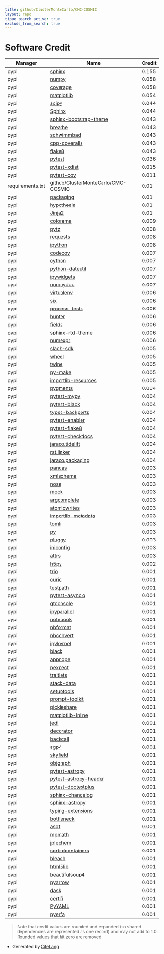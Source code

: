```yaml
---
title: github/ClusterMonteCarlo/CMC-COSMIC
layout: repo
tipue_search_active: true
exclude_from_search: true
---
```

# Software Credit

|Manager|Name|Credit|
|-------|----|------|
|pypi|[sphinx](https://www.sphinx-doc.org/)|0.155|
|pypi|[numpy](https://pypi.org/project/numpy)|0.058|
|pypi|[coverage](https://github.com/nedbat/coveragepy)|0.058|
|pypi|[matplotlib](https://matplotlib.org)|0.054|
|pypi|[scipy](https://www.scipy.org)|0.044|
|pypi|[Sphinx](https://pypi.org/project/Sphinx)|0.044|
|pypi|[sphinx-bootstrap-theme](https://ryan-roemer.github.io/sphinx-bootstrap-theme/README.html)|0.043|
|pypi|[breathe](https://github.com/michaeljones/breathe)|0.043|
|pypi|[schwimmbad](https://github.com/adrn/schwimmbad)|0.043|
|pypi|[cpp-coveralls](https://github.com/eddyxu/cpp-coveralls)|0.043|
|pypi|[flake8](https://github.com/pycqa/flake8)|0.043|
|pypi|[pytest](https://docs.pytest.org/en/latest/)|0.036|
|pypi|[pytest-xdist](https://pypi.org/project/pytest-xdist)|0.015|
|pypi|[pytest-cov](https://github.com/pytest-dev/pytest-cov)|0.011|
|requirements.txt|github/ClusterMonteCarlo/CMC-COSMIC|0.01|
|pypi|[packaging](https://pypi.org/project/packaging)|0.01|
|pypi|[hypothesis](https://pypi.org/project/hypothesis)|0.01|
|pypi|[Jinja2](https://pypi.org/project/Jinja2)|0.01|
|pypi|[colorama](https://pypi.org/project/colorama)|0.009|
|pypi|[pytz](https://pypi.org/project/pytz)|0.008|
|pypi|[requests](https://pypi.org/project/requests)|0.008|
|pypi|[ipython](https://ipython.org)|0.008|
|pypi|[codecov](https://pypi.org/project/codecov)|0.007|
|pypi|[cython](https://pypi.org/project/cython)|0.007|
|pypi|[python-dateutil](https://pypi.org/project/python-dateutil)|0.007|
|pypi|[ipywidgets](https://pypi.org/project/ipywidgets)|0.007|
|pypi|[numpydoc](https://numpydoc.readthedocs.io)|0.007|
|pypi|[virtualenv](https://pypi.org/project/virtualenv)|0.006|
|pypi|[six](https://pypi.org/project/six)|0.006|
|pypi|[process-tests](https://pypi.org/project/process-tests)|0.006|
|pypi|[hunter](https://pypi.org/project/hunter)|0.006|
|pypi|[fields](https://pypi.org/project/fields)|0.006|
|pypi|[sphinx-rtd-theme](https://pypi.org/project/sphinx-rtd-theme)|0.006|
|pypi|[numexpr](https://pypi.org/project/numexpr)|0.006|
|pypi|[slack-sdk](https://pypi.org/project/slack-sdk)|0.005|
|pypi|[wheel](https://pypi.org/project/wheel)|0.005|
|pypi|[twine](https://pypi.org/project/twine)|0.005|
|pypi|[py-make](https://pypi.org/project/py-make)|0.005|
|pypi|[importlib-resources](https://pypi.org/project/importlib-resources)|0.005|
|pypi|[pygments](https://pypi.org/project/pygments)|0.004|
|pypi|[pytest-mypy](https://pypi.org/project/pytest-mypy)|0.004|
|pypi|[pytest-black](https://pypi.org/project/pytest-black)|0.004|
|pypi|[types-backports](https://pypi.org/project/types-backports)|0.004|
|pypi|[pytest-enabler](https://pypi.org/project/pytest-enabler)|0.004|
|pypi|[pytest-flake8](https://pypi.org/project/pytest-flake8)|0.004|
|pypi|[pytest-checkdocs](https://pypi.org/project/pytest-checkdocs)|0.004|
|pypi|[jaraco.tidelift](https://pypi.org/project/jaraco.tidelift)|0.004|
|pypi|[rst.linker](https://pypi.org/project/rst.linker)|0.004|
|pypi|[jaraco.packaging](https://pypi.org/project/jaraco.packaging)|0.004|
|pypi|[pandas](https://pandas.pydata.org)|0.003|
|pypi|[xmlschema](https://pypi.org/project/xmlschema)|0.003|
|pypi|[nose](https://pypi.org/project/nose)|0.003|
|pypi|[mock](https://pypi.org/project/mock)|0.003|
|pypi|[argcomplete](https://pypi.org/project/argcomplete)|0.003|
|pypi|[atomicwrites](https://pypi.org/project/atomicwrites)|0.003|
|pypi|[importlib-metadata](https://pypi.org/project/importlib-metadata)|0.003|
|pypi|[tomli](https://pypi.org/project/tomli)|0.003|
|pypi|[py](https://pypi.org/project/py)|0.003|
|pypi|[pluggy](https://pypi.org/project/pluggy)|0.003|
|pypi|[iniconfig](https://pypi.org/project/iniconfig)|0.003|
|pypi|[attrs](https://pypi.org/project/attrs)|0.003|
|pypi|[h5py](http://www.h5py.org)|0.002|
|pypi|[trio](https://pypi.org/project/trio)|0.001|
|pypi|[curio](https://pypi.org/project/curio)|0.001|
|pypi|[testpath](https://pypi.org/project/testpath)|0.001|
|pypi|[pytest-asyncio](https://pypi.org/project/pytest-asyncio)|0.001|
|pypi|[qtconsole](https://pypi.org/project/qtconsole)|0.001|
|pypi|[ipyparallel](https://pypi.org/project/ipyparallel)|0.001|
|pypi|[notebook](https://pypi.org/project/notebook)|0.001|
|pypi|[nbformat](https://pypi.org/project/nbformat)|0.001|
|pypi|[nbconvert](https://pypi.org/project/nbconvert)|0.001|
|pypi|[ipykernel](https://pypi.org/project/ipykernel)|0.001|
|pypi|[black](https://pypi.org/project/black)|0.001|
|pypi|[appnope](https://pypi.org/project/appnope)|0.001|
|pypi|[pexpect](https://pypi.org/project/pexpect)|0.001|
|pypi|[traitlets](https://pypi.org/project/traitlets)|0.001|
|pypi|[stack-data](https://pypi.org/project/stack-data)|0.001|
|pypi|[setuptools](https://pypi.org/project/setuptools)|0.001|
|pypi|[prompt-toolkit](https://pypi.org/project/prompt-toolkit)|0.001|
|pypi|[pickleshare](https://pypi.org/project/pickleshare)|0.001|
|pypi|[matplotlib-inline](https://pypi.org/project/matplotlib-inline)|0.001|
|pypi|[jedi](https://pypi.org/project/jedi)|0.001|
|pypi|[decorator](https://pypi.org/project/decorator)|0.001|
|pypi|[backcall](https://pypi.org/project/backcall)|0.001|
|pypi|[sgp4](https://pypi.org/project/sgp4)|0.001|
|pypi|[skyfield](https://pypi.org/project/skyfield)|0.001|
|pypi|[objgraph](https://pypi.org/project/objgraph)|0.001|
|pypi|[pytest-astropy](https://pypi.org/project/pytest-astropy)|0.001|
|pypi|[pytest-astropy-header](https://pypi.org/project/pytest-astropy-header)|0.001|
|pypi|[pytest-doctestplus](https://pypi.org/project/pytest-doctestplus)|0.001|
|pypi|[sphinx-changelog](https://pypi.org/project/sphinx-changelog)|0.001|
|pypi|[sphinx-astropy](https://pypi.org/project/sphinx-astropy)|0.001|
|pypi|[typing-extensions](https://pypi.org/project/typing-extensions)|0.001|
|pypi|[bottleneck](https://pypi.org/project/bottleneck)|0.001|
|pypi|[asdf](https://pypi.org/project/asdf)|0.001|
|pypi|[mpmath](https://pypi.org/project/mpmath)|0.001|
|pypi|[jplephem](https://pypi.org/project/jplephem)|0.001|
|pypi|[sortedcontainers](https://pypi.org/project/sortedcontainers)|0.001|
|pypi|[bleach](https://pypi.org/project/bleach)|0.001|
|pypi|[html5lib](https://pypi.org/project/html5lib)|0.001|
|pypi|[beautifulsoup4](https://pypi.org/project/beautifulsoup4)|0.001|
|pypi|[pyarrow](https://pypi.org/project/pyarrow)|0.001|
|pypi|[dask](https://pypi.org/project/dask)|0.001|
|pypi|[certifi](https://pypi.org/project/certifi)|0.001|
|pypi|[PyYAML](https://pypi.org/project/PyYAML)|0.001|
|pypi|[pyerfa](https://pypi.org/project/pyerfa)|0.001|


> Note that credit values are rounded and expanded (so shared dependencies are represented as one record) and may not add to 1.0. Rounded values that hit zero are removed.


- Generated by [CiteLang](https://github.com/vsoch/citelang)
